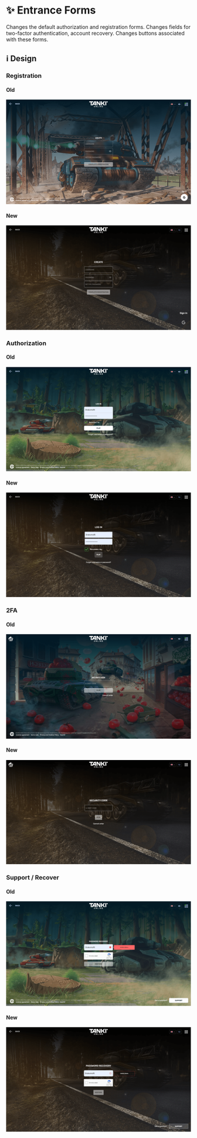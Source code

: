 # ✨ Entrance Forms

Changes the default authorization and registration forms. Changes fields for two-factor authentication, account recovery. Changes buttons associated with these forms.

## ℹ️ Design

### Registration

#### Old

![](/images/entrance/old/register.png)

#### New

![](/images/entrance/new/register.png)

### Authorization

#### Old

![](/images/entrance/old/login.png)

#### New

![](/images/entrance/new/login.png)

### 2FA

#### Old

![](/images/entrance/old/2fa.png)

#### New

![](/images/entrance/new/2fa.png)

### Support / Recover

#### Old

![](/images/entrance/old/support.png)

#### New

![](/images/entrance/new/support.png)
